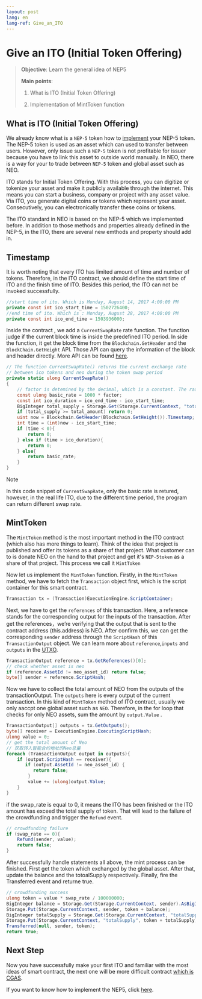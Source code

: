 ```yaml
---
layout: post
lang: en
lang-ref: Give_an_ITO
---
```


# Give an ITO (Initial Token Offering)


>
> **Objective**:  Learn the general idea of NEP5
>
> **Main points**:
>
> 1. What is ITO (Initial Token Offering)
>
> 2. Implementation of MintToken function
>

## What is ITO (Initial Token Offering)

We already know what is a `NEP-5` token how to [implement](What_is_nep5.md) your NEP-5 token. The NEP-5 token is used as an asset which can used to transfer between users. However, only issue such a `NEP-5` token is not profitable for issuer because you have to link this asset to outside world manually. In NEO, there is a way for your to trade between `NEP-5` token  and global asset such as NEO.

ITO stands for Initial Token Offering. With this process, you can digitize or tokenize your asset and make it publicly available through the internet. This means you can start a business, company or project with any asset value. Via ITO, you generate digital coins or tokens which represent your asset. Consecutively, you can electronically transfer these coins or tokens.

The ITO standard in NEO is based on the NEP-5 which we implemented before. In addition to those methods and properties already defined in the NEP-5, in the ITO, there are several new emthods and property should add in.

## Timestamp
It is worth noting that every ITO has limited amount of time and number of tokens. Therefore, in the ITO contract, we should define the start time of ITO and the finish time of ITO. Besides this period, the ITO can not be invoked successfully.
```csharp
//start time of ito. Which is Monday, August 14, 2017 4:00:00 PM
private const int ico_start_time = 1502726400;
//end time of ito. Which is : Monday, August 28, 2017 4:00:00 PM
private const int ico_end_time = 1503936000;
```

Inside the contract , we add a `CurrentSwapRate` rate function. The function judge if the current block time is inside the predefined ITO period. In side the function, it get the block time from the `Blockchain.GetHeader` and the `BlockChain.GetHeight` API. Those API can query the information of the block and header directly. More API can be found [here](https://docs.neo.org/en-us/sc/reference/api/neo.html).

```csharp
// The function CurrentSwapRate() returns the current exchange rate
// between ico tokens and neo during the token swap period
private static ulong CurrentSwapRate()
{
    // factor is detemined by the decimal, which is a constant. The raate means 1 NEO => 1000 NEP5
    const ulong basic_rate = 1000 * factor;
    const int ico_duration = ico_end_time - ico_start_time;
    BigInteger total_supply = Storage.Get(Storage.CurrentContext, "totalSupply").AsBigInteger();
    if (total_supply >= total_amount) return 0;
    uint now = Blockchain.GetHeader(Blockchain.GetHeight()).Timestamp;
    int time = (int)now - ico_start_time;
    if (time < 0){
        return 0;
    } else if (time > ico_duration){
        return 0;
    } else{
        return basic_rate;
    }
}
```
> [!Note]
>
> In this code snippet of `CurrentSwapRate`, only the basic rate is retured, however, in the real life ITO, due to the different time period, the program can return different swap rate.

## MintToken

The `MintToken` method is the most important method in the ITO contract (which also has more things to learn). Think of the idea that project is published and offer its tokens as a share of that project. What customer can to is donate NEO on the hand to that project and get it's `NEP-5token` as a share of that project. This process we call it `MintToken`



Now let us implement the `MintToken` function. Firstly, in the `MintToken` method, we have to fetch the `Transaction` object first, which is the script container for this smart contract.

```csharp
Transaction tx = (Transaction)ExecutionEngine.ScriptContainer;
```

Next, we have to get the `references` of this transaction. Here, a reference stands for the corresponding output for the inputs of the transaction. After get the references，we’re verifying that the output that is sent to the contract address (this.address) is NEO. After confirm this, we can get the corresponding `sender` address through the `ScriptHash` of this `TransactionOutput` object. We can learn more about `reference`,`inputs` and `outputs` in the [UTXO](UTXO.md).

```csharp
TransactionOutput reference = tx.GetReferences()[0];
// check whether asset is neo
if (reference.AssetId != neo_asset_id) return false;
byte[] sender = reference.ScriptHash;
```

Now we have to collect the total amount of NEO from the outputs of the transactionOutput.  The `outputs` here is every output of the current transaction. In this kind of `MintToken` method of ITO contract, usually we only aaccpt one global asset such as `NEO`. Therefore, in the for loop that checks for only NEO assets, sum the amount by `output.Value` .

```csharp
TransactionOutput[] outputs = tx.GetOutputs();
byte[] receiver = ExecutionEngine.ExecutingScriptHash;
ulong value = 0;
// get the total amount of Neo
// 获取转入智能合约地址的Neo总量
foreach (TransactionOutput output in outputs){
    if (output.ScriptHash == receiver){
       if (output.AssetId != neo_asset_id) {
          return false;
        }
        value += (ulong)output.Value;
    }
}
```

if the swap_rate is equal to 0, it means the ITO has been finished or the ITO amount has exceed the total supply of token. That will lead to the failure of the crowdfunding and trigger the `Refund` event.

```csharp
// crowdfunding failure
if (swap_rate == 0){
    Refund(sender, value);
    return false;
}
```

After successfully handle statements all above, the mint process can be finished. First get the token which exchanged by the global asset. After that, update the balance and the totoalSupply respectively. Finally, fire the Transferred event and returne true.

```csharp           
// crowdfunding success
ulong token = value * swap_rate / 100000000;
BigInteger balance = Storage.Get(Storage.CurrentContext, sender).AsBigInteger();
Storage.Put(Storage.CurrentContext, sender, token + balance);
BigInteger totalSupply = Storage.Get(Storage.CurrentContext, "totalSupply").AsBigInteger();
Storage.Put(Storage.CurrentContext, "totalSupply", token + totalSupply);
Transferred(null, sender, token);
return true;
```


## Next Step
Now you have successfully make your first ITO and familiar with the most ideas of smart contract, the next one will be more difficult contract [which is CGAS](cgas/1_what_is_cgas.md).

If you want to know how to implement the NEP5, click [here](Implementation_of_NEP5.md).

